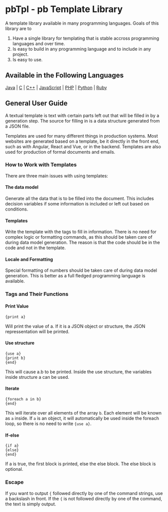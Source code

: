 # pbTpl - pb Template Library
A template library available in many programming languages. Goals of this library are to 

1) Have a single library for templating that is stable accross programming languages and over time.
2) Is easy to build in any programming language and to include in any project.
3) Is easy to use.

## Available in the Following Languages

[Java](Java/) |
[C](C/) | 
[C++](Cpp/) | 
[JavaScript](JavaScript/) | 
[PHP](PHP/) | 
[Python](Python/) | 
[Ruby](Ruby/)

## General User Guide
A textual template is text with certain parts left out that will be filled in by a generation step. The source for filling in is a data structure generated from a JSON file.

Templates are used for many different things in production systems. Most websites are generated based on a template, be it directly in the front end, such as with Angular, React and Vue, or in the backend. Templates are also used for production of formal documents and emails.

### How to Work with Templates
There are three main issues with using templates:

#### The data model
Generate all the data that is to be filled into the document. This includes decision variables if some information is included or left out based on conditions.

#### Templates
Write the template with the tags to fill in information. There is no need for complex logic or formatting commands, as this should be taken care of during data model generation. The reason is that the code should be in the code and not in the template.

#### Locale and Formatting
Special formatting of numbers should be taken care of during data model generation. This is better as a full fledged programming language is available.

### Tags and Their Functions

#### Print Value
```
{print a}
```

Will print the value of a. If it is a JSON object or structure, the JSON repressentation will be printed.
 
#### Use structure
```
{use a}
{print b}
{end}
```

This will cause a.b to be printed. Inside the use structure, the variables inside structure a can be used.

#### Iterate
```
{foreach a in b}
{end}
```

This will iterate over all elements of the array `b`. Each element will be known as `a` inside. If `a` is an object, it will automatically be used inside the foreach loop, so there is no need to write `{use a}`.

#### If-else
```
{if a}
{else}
{end}
```

If a is true, the first block is printed, else the else block. The else block is optional.

### Escape
If you want to output `{` followed directly by one of the command strings, use a backslash in front. If the `{` is not followed directly by one of the command, the text is simply output.
